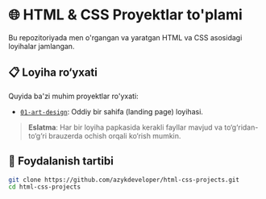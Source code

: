 # 🌐 HTML & CSS Proyektlar to'plami

Bu repozitoriyada men o'rgangan va yaratgan HTML va CSS asosidagi loyihalar jamlangan.

## 📋 Loyiha ro‘yxati

Quyida ba'zi muhim proyektlar ro'yxati:
- [`01-art-design`](https://azykdeveloper.github.io/html-css-projects/01-art-design): Oddiy bir sahifa (landing page) loyihasi.  


> **Eslatma**: Har bir loyiha papkasida kerakli fayllar mavjud va to‘g‘ridan-to‘g‘ri brauzerda ochish orqali ko‘rish mumkin.

## 📂 Foydalanish tartibi

```bash
git clone https://github.com/azykdeveloper/html-css-projects.git
cd html-css-projects

